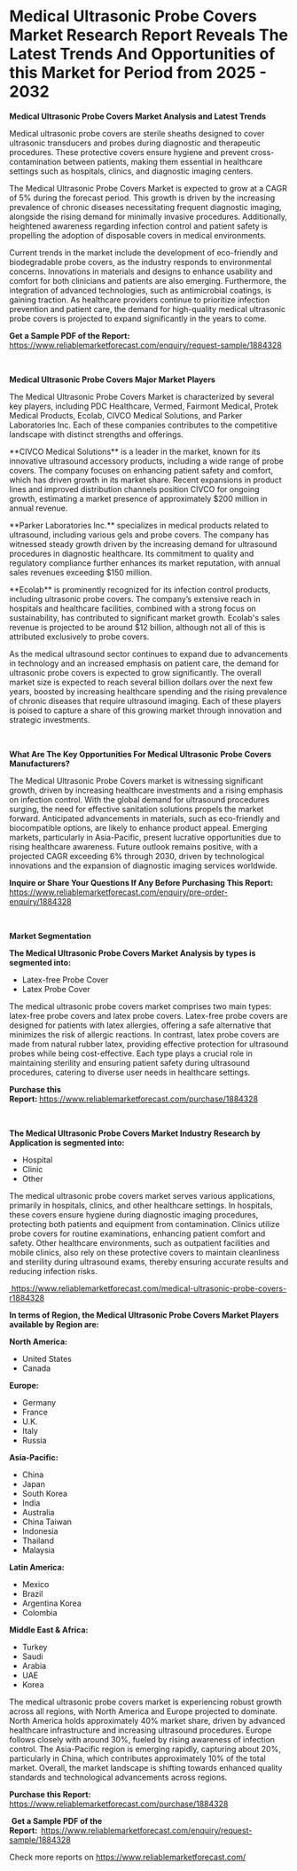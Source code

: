 <p><h1>Medical Ultrasonic Probe Covers Market Research Report Reveals The Latest Trends And Opportunities of this Market for Period from 2025 - 2032</h1></p><p><strong>Medical Ultrasonic Probe Covers Market Analysis and Latest Trends</strong></p>
<p><p>Medical ultrasonic probe covers are sterile sheaths designed to cover ultrasonic transducers and probes during diagnostic and therapeutic procedures. These protective covers ensure hygiene and prevent cross-contamination between patients, making them essential in healthcare settings such as hospitals, clinics, and diagnostic imaging centers. </p><p>The Medical Ultrasonic Probe Covers Market is expected to grow at a CAGR of 5% during the forecast period. This growth is driven by the increasing prevalence of chronic diseases necessitating frequent diagnostic imaging, alongside the rising demand for minimally invasive procedures. Additionally, heightened awareness regarding infection control and patient safety is propelling the adoption of disposable covers in medical environments.</p><p>Current trends in the market include the development of eco-friendly and biodegradable probe covers, as the industry responds to environmental concerns. Innovations in materials and designs to enhance usability and comfort for both clinicians and patients are also emerging. Furthermore, the integration of advanced technologies, such as antimicrobial coatings, is gaining traction. As healthcare providers continue to prioritize infection prevention and patient care, the demand for high-quality medical ultrasonic probe covers is projected to expand significantly in the years to come.</p></p>
<p><strong>Get a Sample PDF of the Report:&nbsp;</strong> <a href="https://www.reliablemarketforecast.com/enquiry/request-sample/1884328?utm_campaign=2333&utm_medium=2&utm_source=Github&utm_content=ia&utm_term=05032025&utm_id=medical-ultrasonic-probe-covers">https://www.reliablemarketforecast.com/enquiry/request-sample/1884328</a></p>
<p>&nbsp;</p>
<p><strong>Medical Ultrasonic Probe Covers Major Market Players</strong></p>
<p><p>The Medical Ultrasonic Probe Covers Market is characterized by several key players, including PDC Healthcare, Vermed, Fairmont Medical, Protek Medical Products, Ecolab, CIVCO Medical Solutions, and Parker Laboratories Inc. Each of these companies contributes to the competitive landscape with distinct strengths and offerings.</p><p>**CIVCO Medical Solutions** is a leader in the market, known for its innovative ultrasound accessory products, including a wide range of probe covers. The company focuses on enhancing patient safety and comfort, which has driven growth in its market share. Recent expansions in product lines and improved distribution channels position CIVCO for ongoing growth, estimating a market presence of approximately $200 million in annual revenue.</p><p>**Parker Laboratories Inc.** specializes in medical products related to ultrasound, including various gels and probe covers. The company has witnessed steady growth driven by the increasing demand for ultrasound procedures in diagnostic healthcare. Its commitment to quality and regulatory compliance further enhances its market reputation, with annual sales revenues exceeding $150 million.</p><p>**Ecolab** is prominently recognized for its infection control products, including ultrasonic probe covers. The company’s extensive reach in hospitals and healthcare facilities, combined with a strong focus on sustainability, has contributed to significant market growth. Ecolab's sales revenue is projected to be around $12 billion, although not all of this is attributed exclusively to probe covers.</p><p>As the medical ultrasound sector continues to expand due to advancements in technology and an increased emphasis on patient care, the demand for ultrasonic probe covers is expected to grow significantly. The overall market size is expected to reach several billion dollars over the next few years, boosted by increasing healthcare spending and the rising prevalence of chronic diseases that require ultrasound imaging. Each of these players is poised to capture a share of this growing market through innovation and strategic investments.</p></p>
<p>&nbsp;</p>
<p><strong>What Are The Key Opportunities For Medical Ultrasonic Probe Covers Manufacturers?</strong></p>
<p><p>The Medical Ultrasonic Probe Covers market is witnessing significant growth, driven by increasing healthcare investments and a rising emphasis on infection control. With the global demand for ultrasound procedures surging, the need for effective sanitation solutions propels the market forward. Anticipated advancements in materials, such as eco-friendly and biocompatible options, are likely to enhance product appeal. Emerging markets, particularly in Asia-Pacific, present lucrative opportunities due to rising healthcare awareness. Future outlook remains positive, with a projected CAGR exceeding 6% through 2030, driven by technological innovations and the expansion of diagnostic imaging services worldwide.</p></p>
<p><strong>Inquire or Share Your Questions If Any Before Purchasing This Report:</strong> <a href="https://www.reliablemarketforecast.com/enquiry/pre-order-enquiry/1884328?utm_campaign=2333&utm_medium=2&utm_source=Github&utm_content=ia&utm_term=05032025&utm_id=medical-ultrasonic-probe-covers">https://www.reliablemarketforecast.com/enquiry/pre-order-enquiry/1884328</a></p>
<p>&nbsp;</p>
<p><strong>Market Segmentation</strong></p>
<p><strong>The Medical Ultrasonic Probe Covers Market Analysis by types is segmented into:</strong></p>
<p><ul><li>Latex-free Probe Cover</li><li>Latex Probe Cover</li></ul></p>
<p><p>The medical ultrasonic probe covers market comprises two main types: latex-free probe covers and latex probe covers. Latex-free probe covers are designed for patients with latex allergies, offering a safe alternative that minimizes the risk of allergic reactions. In contrast, latex probe covers are made from natural rubber latex, providing effective protection for ultrasound probes while being cost-effective. Each type plays a crucial role in maintaining sterility and ensuring patient safety during ultrasound procedures, catering to diverse user needs in healthcare settings.</p></p>
<p><strong>Purchase this Report:&nbsp;</strong><a href="https://www.reliablemarketforecast.com/purchase/1884328?utm_campaign=2333&utm_medium=2&utm_source=Github&utm_content=ia&utm_term=05032025&utm_id=medical-ultrasonic-probe-covers">https://www.reliablemarketforecast.com/purchase/1884328</a></p>
<p>&nbsp;</p>
<p><strong>The Medical Ultrasonic Probe Covers Market Industry Research by Application is segmented into:</strong></p>
<p><ul><li>Hospital</li><li>Clinic</li><li>Other</li></ul></p>
<p><p>The medical ultrasonic probe covers market serves various applications, primarily in hospitals, clinics, and other healthcare settings. In hospitals, these covers ensure hygiene during diagnostic imaging procedures, protecting both patients and equipment from contamination. Clinics utilize probe covers for routine examinations, enhancing patient comfort and safety. Other healthcare environments, such as outpatient facilities and mobile clinics, also rely on these protective covers to maintain cleanliness and sterility during ultrasound exams, thereby ensuring accurate results and reducing infection risks.</p></p>
<p><a href="https://www.reliablemarketforecast.com/medical-ultrasonic-probe-covers-r1884328?utm_campaign=2333&utm_medium=2&utm_source=Github&utm_content=ia&utm_term=05032025&utm_id=medical-ultrasonic-probe-covers">&nbsp;https://www.reliablemarketforecast.com/medical-ultrasonic-probe-covers-r1884328</a></p>
<p><strong>In terms of Region, the Medical Ultrasonic Probe Covers Market Players available by Region are:</strong></p>
<p>
    <p> <strong> North America: </strong>
        <ul>
            <li>United States</li>
            <li>Canada</li>
        </ul>
        </p> 
    <p> <strong> Europe: </strong>
        <ul>
            <li>Germany</li>
            <li>France</li>
            <li>U.K.</li>
            <li>Italy</li>
            <li>Russia</li>
        </ul>
        </p> 
    <p> <strong> Asia-Pacific: </strong>
        <ul>
            <li>China</li>
            <li>Japan</li>
            <li>South Korea</li>
            <li>India</li>
            <li>Australia</li>
            <li>China Taiwan</li>
            <li>Indonesia</li>
            <li>Thailand</li>
            <li>Malaysia</li>
        </ul>
        </p> 
    <p> <strong> Latin America: </strong>
        <ul>
            <li>Mexico</li>
            <li>Brazil</li>
            <li>Argentina Korea</li>
            <li>Colombia</li>
        </ul>
        </p> 
    <p> <strong> Middle East & Africa: </strong>
        <ul>
            <li>Turkey</li>
            <li>Saudi</li>
            <li>Arabia</li>
            <li>UAE</li>
            <li>Korea</li>
        </ul>
    </p>
    </p>
<p><p>The medical ultrasonic probe covers market is experiencing robust growth across all regions, with North America and Europe projected to dominate. North America holds approximately 40% market share, driven by advanced healthcare infrastructure and increasing ultrasound procedures. Europe follows closely with around 30%, fueled by rising awareness of infection control. The Asia-Pacific region is emerging rapidly, capturing about 20%, particularly in China, which contributes approximately 10% of the total market. Overall, the market landscape is shifting towards enhanced quality standards and technological advancements across regions.</p></p>
<p><strong>Purchase this Report: </strong><a href="https://www.reliablemarketforecast.com/purchase/1884328?utm_campaign=2333&utm_medium=2&utm_source=Github&utm_content=ia&utm_term=05032025&utm_id=medical-ultrasonic-probe-covers">https://www.reliablemarketforecast.com/purchase/1884328</a></p>
<p>&nbsp;<strong>Get a Sample PDF of the Report:&nbsp;&nbsp;</strong><a href="https://www.reliablemarketforecast.com/enquiry/request-sample/1884328?utm_campaign=2333&utm_medium=2&utm_source=Github&utm_content=ia&utm_term=05032025&utm_id=medical-ultrasonic-probe-covers">https://www.reliablemarketforecast.com/enquiry/request-sample/1884328</a></p>
<p><strong></strong></p>
<p>Check more reports on <a href="https://www.reliablemarketforecast.com/?utm_campaign=2333&utm_medium=2&utm_source=Github&utm_content=ia&utm_term=05032025&utm_id=medical-ultrasonic-probe-covers">https://www.reliablemarketforecast.com/</a></p>